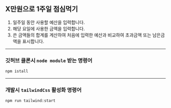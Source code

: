 ## X만원으로 1주일 점심먹기

1. 일주일 동안 사용할 예산을 입력합니다.
2. 해당 요일에 사용한 금액을 입력합니다.
3. 쓴 금액들의 합계를 계산하여 처음에 입력한 예산과 비교하여 초과금액 또는 남은금액을 표시합니다.

---

### 깃허브 클론시 `node module` 받는 명령어

```bash
npm istall
```

---

### 개발시 `tailwindCss` 활성화 명령어

```bash
npm run tailwind:start
```

